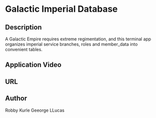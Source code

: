 # Galactic Imperial Database

## Description
A Galactic Empire requires extreme regimentation, and this terminal app organizes imperial service branches, roles and member_data into convenient tables.

## Application Video

## URL

## Author
Robby Kurle
Geeorge LLucas

